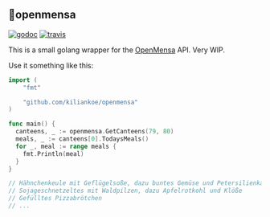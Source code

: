 ## 🍴openmensa

[![godoc](https://img.shields.io/badge/godoc-reference-blue.svg?style=flat-square)](https://godoc.org/github.com/kiliankoe/openmensa) [![travis](https://img.shields.io/travis/kiliankoe/openmensa.svg?style=flat-square&maxAge=2592000)](https://travis-ci.org/kiliankoe/openmensa)

This is a small golang wrapper for the [OpenMensa](https://openmensa.org) API. Very WIP.

Use it something like this:

```go
import (
	"fmt"

  	"github.com/kiliankoe/openmensa"
)

func main() {
  canteens, _ := openmensa.GetCanteens(79, 80)
  meals, _ := canteens[0].TodaysMeals()
  for _, meal := range meals {
    fmt.Println(meal)
  }
}

// Hähnchenkeule mit Geflügelsoße, dazu buntes Gemüse und Petersilienkartoffeln
// Sojageschnetzeltes mit Waldpilzen, dazu Apfelrotkohl und Klöße
// Gefülltes Pizzabrötchen
// ...
```
